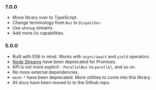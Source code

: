 ### 7.0.0

- Move library over to TypeScript.
- Change terminology from `Bus` to `Dispatcher`.
- Use `whatwg` streams.
- Add more i/o capabilities.

### 5.0.0

- Built with ES6 in mind. Works with `async/await` and `yield` operators.
- [Node Streams](https://nodejs.org/api/stream.html) have been deprecated for Promises.
- API is not more explicit - `ParallelBus` vs `parallel`, and so on.
- No more external dependencies.
- `mesh-*` have been deprecated. More utilities to come into this library.
- All docs have been moved to to the Github repo.
